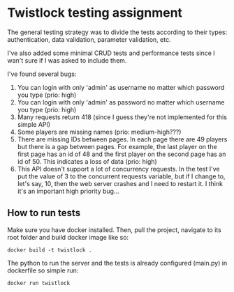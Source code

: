 # Twistlock testing assignment

The general testing strategy was to divide the tests according to their types: authentication, data validation, parameter validation, etc. 

I've also added some minimal CRUD tests and performance tests since I wan't sure if I was asked to include them.

I've found several bugs:

1. You can login with only 'admin' as username no matter which password you type (prio: high)
2. You can login with only 'admin' as password no matter which username you type (prio: high)
3. Many requests return 418 (since I guess they're not implemented for this simple API)
4. Some players are missing names (prio: medium-high???)
5. There are missing IDs between pages. In each page there are 49 players but there is a gap between pages. For example, the last player on the first page has an id of 48 and the first player on the second page has an id of 50. This indicates a loss of data (prio: high)
6. This API doesn't support a lot of concurrency requests. In the test I've put the value of 3 to the concurrent requests variable, but if I change to, let's say, 10, then the web server crashes and I need to restart it. I think it's an important high priority bug...

## How to run tests

Make sure you have docker installed.
Then, pull the project, navigate to its root folder and build docker image like so:

```
docker build -t twistlock .
```

The python to run the server and the tests is already configured (main.py) in dockerfile so simple run:

```
docker run twistlock
```
